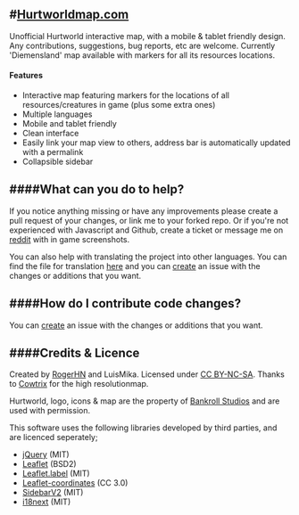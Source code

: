 #[Hurtworldmap.com](http://hurtworldmap.com)
--------------------------------------
Unofficial Hurtworld interactive map, with a mobile & tablet friendly design. Any contributions, suggestions, bug reports, etc are welcome. Currently 'Diemensland' map available with markers for all its resources locations.

#### Features
* Interactive map featuring markers for the locations of all resources/creatures in game (plus some extra ones)
* Multiple languages
* Mobile and tablet friendly
* Clean interface
* Easily link your map view to others, address bar is automatically updated with a permalink
* Collapsible sidebar

####What can you do to help?
--------------------------------------
If you notice anything missing or have any improvements please create a pull request of your changes, or link me to your forked repo. Or if you're not experienced with Javascript and Github, create a ticket or message me on [reddit](http://www.reddit.com/message/compose/?to=rogerhnn) with in game screenshots.

You can also help with translating the project into other languages. You can find the file for translation [here](https://github.com/hurtworldmap/hurtworldmap.github.io/blob/master/raw/lang.js) and you can [create](https://github.com/hurtworldmap/hurtworldmap.github.io/issues/new) an issue with the changes or additions that you want.

####How do I contribute code changes?
--------------------------------------
You can [create](https://github.com/hurtworldmap/hurtworldmap.github.io/issues/new) an issue with the changes or additions that you want.


####Credits & Licence
--------------------------------------
Created by [RogerHN](https://github.com/rogerhnn) and LuisMika. Licensed under [CC BY-NC-SA](http://creativecommons.org/licenses/by-nc-sa/4.0/).
Thanks to [Cowtrix](https://www.reddit.com/user/cowtrix) for the high resolutionmap.

Hurtworld, logo, icons &amp; map are the property of [Bankroll Studios](http://hurtworld.com/) and are used with permission.

This software uses the following libraries developed by third parties, and are licenced seperately;
* [jQuery](http://jquery.com) (MIT)
* [Leaflet](http://leafletjs.com) (BSD2)
* [Leaflet.label](http://git.io/vkfA2) (MIT)
* [Leaflet-coordinates](https://git.io/vVf3M) (CC 3.0)
* [SidebarV2](https://git.io/vVf3y) (MIT)
* [i18next](https://git.io/vVf3S) (MIT)
